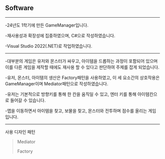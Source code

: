 ## Software

----------------

-24년도 1학기에 만든 GameManager입니다.

-재사용성과 확장성에 집중하였으며, C#으로 작성하였습니다.

-Visual Studio 2022(.NET)로 작업하였습니다.

----------------

-대부분의 게임은 유저와 몬스터가 싸우고, 아이템을 드롭하는 과정이 포함되어 있으며 이를 다른 게임을 제작할 때에도 재사용 할 수 있다고 판단하여 주제를 잡게 되었습니다.

-유저, 몬스터, 아이템의 생산은 Factory패턴을 사용하였고, 이 세 요소간의 상호작용은 GameManager이며 Mediator패턴으로 작성하였습니다.

-유저는 기본적으로 방향키를 통해 한 칸을 움직일 수 있고, 엔터 키를 통해 아이템칸으로 들어갈 수 있습니다.

-맵을 이동하면서 아이템을 찾고, 보물을 찾고, 몬스터와 전투하며 점수를 올리는 게임입니다.

-----------------

사용 디자인 패턴

> Mediator
>
> Factory
